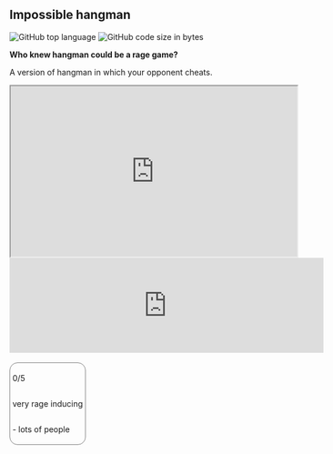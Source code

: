 ## Impossible hangman

<!-- META A version of hangman in which your opponent cheats. Who knew hangman could be a rage game?META -->

![GitHub top language](https://img.shields.io/github/languages/top/ollielynas/hangman_egui)
![GitHub code size in bytes](https://img.shields.io/github/languages/code-size/ollielynas/hangman_egui)

**Who knew hangman could be a rage game?**

A version of hangman in which your opponent cheats.


<iframe src="https://ollielynas.github.io/hangman_egui/" width="100%" height="300px"></iframe>

<iframe frameborder="0" src="https://itch.io/embed/2089623" width="552" height="167"><a href="https://ollie-lynas.itch.io/impossible-hangman">Impossible Hangman by Ollie lynas</a></iframe>

<br>
<br>

<link rel="stylesheet" href="https://cdnjs.cloudflare.com/ajax/libs/font-awesome/4.7.0/css/font-awesome.min.css">

<style>
    .rating {
        display: flex;
        flex-direction: column;
        border: gray 1px solid;
        border-radius: 1em;
        padding: 0.3em;
        width: fit-content;
    }
    .rating2 {
        display: flex;
        flex-direction: row;
    }
</style>


<div class="rating">
<div class="rating2">
<!-- This is a joke google plz don't tank my search ranking -->
<span class="fa fa-star"></span>
<span class="fa fa-star"></span>
<span class="fa fa-star"></span>
<span class="fa fa-star"></span>
<span class="fa fa-star"></span>
<p> 0/5</p>
</div>
<p>very rage inducing</p>
<p>- lots of people</p>
</div>
<!-- LAST EDITED Wed Nov  8 14:36:38 2023 LAST EDITED-->